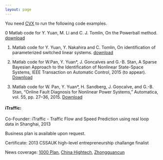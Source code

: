 ```yaml
---
layout: page
---
```


You need [CVX](http://cvxr.com/cvx/) to run the following code examples.

0 Matlab code for Y. Yuan, M. Li and C. J. Tomlin, On the Powerball method. [download](http://hybrid.eecs.berkeley.edu/~yeyuan/pb.zip)

1. Matlab code for Y. Yuan, Y. Nakahira and C. Tomlin, On identification of parameterized switched linear systems. [download](http://hybrid.eecs.berkeley.edu/~yeyuan/id0.zip)


2. Matlab code for W.Pan, Y. Yuan*, J. Goncalves and G.-B. Stan, A Sparse Bayesian Approach to the Identification of Nonlinear State-Space Systems, IEEE Transaction on Automatic Control, 2015 (to appear). [Download](http://hybrid.eecs.berkeley.edu/~yeyuan/id1.zip)


3. Matlab code for W. Pan, Y. Yuan*, H. Sandberg, J. Goņcalve, and G.-B. Stan, “Online Fault Diagnosis for Nonlinear Power Systems,” Automatica, vol. 55, pp. 27–36, 2015. [Download](http://hybrid.eecs.berkeley.edu/~yeyuan/id2.zip)


#### iTraffic: 

Co-Founder: iTraffic - Traffic Flow and Speed Prediction using real loop data in Shanghai, 2013

Business plan is available upon request. 

Certificate: 2013 CSSAUK high-level entrepreneurship challange finalist

News coverage: [1000 Plan](http://www.1000plan.org/qrjh/article/39132), [China Hightech](http://www.chinahightech.com/html/1271/2013/0730/150229.html), [Zhongguancun](http://www.zgc.gov.cn/jsrctq/hwllcdt/91654.htm)
 






